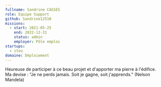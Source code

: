 ```yaml
---
fullname: Sandrine CASSES
role: Equipe Support
github: Sandrine12510
missions:
  - start: 2021-05-25
    end: 2022-12-31
    status: admin
    employer: Pôle emploi 
startups:
  - itou
domaine: Déploiement
---
```


Heureuse de participer à ce beau projet et d'apporter ma pierre à l'édifice. 
Ma devise : "Je ne perds jamais. Soit je gagne, soit j'apprends."
(Nelson Mandela)
